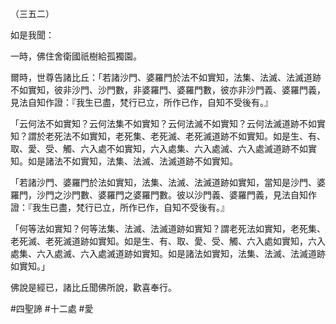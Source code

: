 （三五二）

如是我聞：

一時，佛住舍衛國祇樹給孤獨園。

爾時，世尊告諸比丘：「若諸沙門、婆羅門於法不如實知，法集、法滅、法滅道跡不如實知，彼非沙門、沙門數，非婆羅門、婆羅門數，彼亦非沙門義、婆羅門義，見法自知作證：『我生已盡，梵行已立，所作已作，自知不受後有。』

「云何法不如實知？云何法集不如實知？云何法滅不如實知？云何法滅道跡不如實知？謂於老死法不如實知，老死集、老死滅、老死滅道跡不如實知。如是生、有、取、愛、受、觸、六入處不如實知，六入處集、六入處滅、六入處滅道跡不如實知。如是諸法不如實知，法集、法滅、法滅道跡不如實知。

「若諸沙門、婆羅門於法如實知，法集、法滅、法滅道跡如實知，當知是沙門、婆羅門，沙門之沙門數、婆羅門之婆羅門數。彼以沙門義、婆羅門義，見法自知作證：『我生已盡，梵行已立，所作已作，自知不受後有。』

「何等法如實知？何等法集、法滅、法滅道跡如實知？謂老死法如實知，老死集、老死滅、老死滅道跡如實知。如是生、有、取、愛、受、觸、六入處如實知，六入處集、六入處滅、六入處滅道跡如實知。如是諸法如實知，法集、法滅、法滅道跡如實知。」

佛說是經已，諸比丘聞佛所說，歡喜奉行。



#四聖諦
#十二處
#愛
